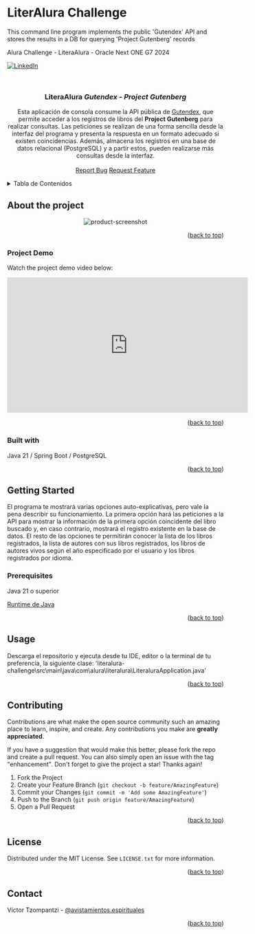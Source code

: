 # LiterAlura Challenge
This command line program implements the public 'Gutendex' API and stores the results in a DB for querying 'Project Gutenberg' records

Alura Challenge - LiteraAlura - Oracle Next ONE G7 2024

<!-- Improved compatibility of back to top link: See: https://github.com/victzompantzi/encriptador/pull/73 -->

<a id="readme-top"></a>

[![LinkedIn][linkedin-shield]](https://www.linkedin.com/in/victortzompantzi/)

<!-- PROJECT LOGO -->
<br />
  <h3 align="center">LiteraAlura <i>Gutendex - Project Gutenberg</i></h3>

  <p align="center">
    Esta aplicación de consola consume la API pública de <a href="https://www.gutendex.com">Gutendex</a>, que permite acceder a los registros de libros del <b>Project Gutenberg</b> para realizar consultas. Las peticiones se realizan de una forma sencilla desde la interfaz del programa y presenta la respuesta en un formato adecuado si existen coincidencias. Además, almacena los registros en una base de datos relacional (PostgreSQL) y a partir estos, pueden realizarse más consultas desde la interfaz.
    <br />
    <br />
    <a href="https://github.com/victzompantzi/literalura-challenge/issues/new?labels=bug&template=bug-report---.md">Report Bug</a>
    <a href="https://github.com/victzompantzi/literalura-challenge/issues/new?labels=enhancement&template=feature-request---.md">Request Feature</a>
  </p>
</div>

<!-- TABLE OF CONTENTS -->
<details>
  <summary>Tabla de Contenidos</summary>
  <ol>
    <li>
      <a href="#about-the-project">Sobre el proyecto</a>
      <ul>
        <li><a href="#built-with">Construido con...</a></li>
      </ul>
    </li>
    <li>
      <a href="#getting-started">Comenzando</a>
      <ul>
        <li><a href="#prerequisites">Prerequisitos</a></li>
      </ul>
    </li>
    <li><a href="#usage">Uso</a></li>
    <li><a href="#contributing">Contribuir</a></li>
    <li><a href="#license">Licencia</a></li>
    <li><a href="#contact">Contacto</a></li>
  </ol>
</details>

<!-- Sobre el proyecto -->

## About the project

<div align="center">
  <img src="https://i.ibb.co/kH1S2wb/Screenshot-2024-12-28-200618.png" alt="product-screenshot">
</div>

<p align="right">(<a href="#readme-top">back to top</a>)</p>

### Project Demo

Watch the project demo video below:

<div align="center">
  <iframe width="560" height="315" src="https://www.veed.io/view/714b77f0-bebe-499c-be53-ea1d96066dcc" frameborder="0" allow="accelerometer; autoplay; encrypted-media; gyroscope; picture-in-picture" allowfullscreen></iframe>
</div>

<p align="right">(<a href="#readme-top">back to top</a>)</p>

### Built with

Java 21 / Spring Boot / PostgreSQL

<p align="right">(<a href="#readme-top">back to top</a>)</p>

<!-- GETTING STARTED -->

## Getting Started

El programa te mostrará varias opciones auto-explicativas, pero vale la pena describir su funcionamiento. La primera opción hará las peticiones a la API para mostrar la información de la primera opción coincidente del libro buscado y, en caso contrario, mostrará el registro existente en la base de datos. El resto de las opciones te permitirán conocer la lista de los libros registrados, la lista de autores con sus libros registrados, los libros de autores vivos según el año especificado por el usuario y los libros registrados por idioma.

### Prerequisites

Java 21 o superior

[Runtime de Java](https://www.java.com/en/download/)

<p align="right">(<a href="#readme-top">back to top</a>)</p>

<!-- USAGE EXAMPLES -->

## Usage

Descarga el repositorio y ejecuta desde tu IDE, editor o la terminal de tu preferencia, la siguiente clase: 'literalura-challenge\src\main\java\com\alura\literalura\LiteraluraApplication.java'

<p align="right">(<a href="#readme-top">back to top</a>)</p>

## Contributing

Contributions are what make the open source community such an amazing place to learn, inspire, and create. Any contributions you make are **greatly appreciated**.

If you have a suggestion that would make this better, please fork the repo and create a pull request. You can also simply open an issue with the tag "enhancement".
Don't forget to give the project a star! Thanks again!

1. Fork the Project
2. Create your Feature Branch (`git checkout -b feature/AmazingFeature`)
3. Commit your Changes (`git commit -m 'Add some AmazingFeature'`)
4. Push to the Branch (`git push origin feature/AmazingFeature`)
5. Open a Pull Request

<p align="right">(<a href="#readme-top">back to top</a>)</p>

<!-- LICENSE -->

## License

Distributed under the MIT License. See `LICENSE.txt` for more information.

<p align="right">(<a href="#readme-top">back to top</a>)</p>

<!-- CONTACT -->

## Contact

Víctor Tzompantzi - [@avistamientos.espirituales](https://instagram.com/avistamientos.espirituales)

<p align="right">(<a href="#readme-top">back to top</a>)</p>

<!-- MARKDOWN LINKS & IMAGES -->
<!-- https://www.markdownguide.org/basic-syntax/#reference-style-links -->

[contributors-shield]: https://img.shields.io/github/contributors/othneildrew/Best-README-Template.svg?style=for-the-badge
[contributors-url]: https://github.com/victzompantzi/encriptador/graphs/contributors
[forks-shield]: https://img.shields.io/github/forks/othneildrew/Best-README-Template.svg?style=for-the-badge
[forks-url]: https://github.com/victzompantzi/encriptador/network/members
[stars-shield]: https://img.shields.io/github/stars/othneildrew/Best-README-Template.svg?style=for-the-badge
[stars-url]: https://github.com/victzompantzi/encriptador/stargazers
[issues-shield]: https://img.shields.io/github/issues/othneildrew/Best-README-Template.svg?style=for-the-badge
[issues-url]: https://github.com/victzompantzi/encriptador/issues
[license-shield]: https://img.shields.io/github/license/othneildrew/Best-README-Template.svg?style=for-the-badge
[license-url]: https://github.com/victzompantzi/encriptador/blob/master/LICENSE.txt
[linkedin-shield]: https://img.shields.io/badge/-LinkedIn-black.svg?style=for-the-badge&logo=linkedin&colorB=555
[linkedin-url]: https://www.linkedin.com/in/victortzompantzi/
[product-screenshot]: assets/screenshot.png
[Next.js]: https://img.shields.io/badge/next.js-000000?style=for-the-badge&logo=nextdotjs&logoColor=white
[Next-url]: https://nextjs.org/
[React.js]: https://img.shields.io/badge/React-20232A?style=for-the-badge&logo=react&logoColor=61DAFB
[React-url]: https://reactjs.org/
[Vue.js]: https://img.shields.io/badge/Vue.js-35495E?style=for-the-badge&logo=vuedotjs&logoColor=4FC08D
[Vue-url]: https://vuejs.org/
[Angular.io]: https://img.shields.io/badge/Angular-DD0031?style=for-the-badge&logo=angular&logoColor=white
[Angular-url]: https://angular.io/
[Svelte.dev]: https://img.shields.io/badge/Svelte-4A4A55?style=for-the-badge&logo=svelte&logoColor=FF3E00
[Svelte-url]: https://svelte.dev/
[Laravel.com]: https://img.shields.io/badge/Laravel-FF2D20?style=for-the-badge&logo=laravel&logoColor=white
[Laravel-url]: https://laravel.com
[Bootstrap.com]: https://img.shields.io/badge/Bootstrap-563D7C?style=for-the-badge&logo=bootstrap&logoColor=white
[Bootstrap-url]: https://getbootstrap.com
[JQuery.com]: https://img.shields.io/badge/jQuery-0769AD?style=for-the-badge&logo=jquery&logoColor=white
[JQuery-url]: https://jquery.com